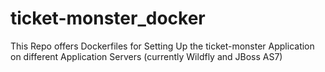 # ticket-monster_docker

This Repo offers Dockerfiles for Setting Up the ticket-monster Application on different Application Servers (currently Wildfly and JBoss AS7) 
